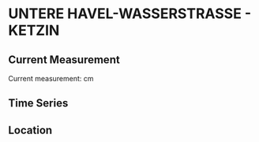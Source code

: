 # UNTERE HAVEL-WASSERSTRASSE - KETZIN

## Current Measurement

Current measurement: <Value topic="rivers/pegel-online/UHW/KETZIN/measurementValue"/> cm

## Time Series

<TimeSeries topic="rivers/pegel-online/UHW/KETZIN/measurementValue" period="week" />

## Location

<WorldMap>
  <Marker lat="52.463152929451944" lon="12.856783971314366" labelTopic="rivers/pegel-online/UHW/KETZIN" />
</WorldMap>
